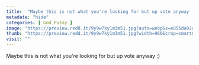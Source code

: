 ```yaml
---
title:  "Maybe this is not what you're looking for but up vote anyway :)"
metadate: "hide"
categories: [ God Pussy ]
image: "https://preview.redd.it/9y9w7ky1m3m51.jpg?auto=webp&s=e855da92a640be5308d0ac00e29b10c02d8ab4a4"
thumb: "https://preview.redd.it/9y9w7ky1m3m51.jpg?width=960&crop=smart&auto=webp&s=250e90bf602fb32adbbb3cc13e0216ceed88889c"
visit: ""
---
```

Maybe this is not what you're looking for but up vote anyway :)
